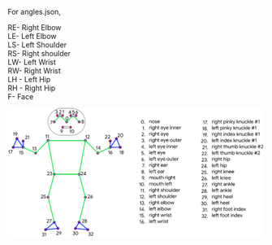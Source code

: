 For angles.json,

RE- Right Elbow<br />
LE- Left Elbow<br />
LS- Left Shoulder<br />
RS- Right shoulder<br />
LW- Left Wrist<br />
RW- Right Wrist<br />
LH - Left Hip<br />
RH - Right Hip<br />
F- Face<br />


![Alt text](media/blazepose.jpg?raw=true "blazepose topology")
